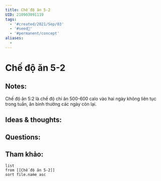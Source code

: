 ```yaml
---
title: Chế độ ăn 5-2
UID: 210903091119
tags:
  - '#created/2021/Sep/03'
  - '#seed🥜'
  - '#permanent/concept'
aliases:
  - 
---
```

# Chế độ ăn 5-2

## Notes:
Chế độ ăn 5:2 là chế độ chỉ ăn 500-600 calo vào hai ngày không liên tục trong tuần, ăn bình thường các ngày còn lại.

## Ideas & thoughts:

## Questions:


## Tham khảo:
```dataview
list
from [[Chế độ ăn 5-2]]
sort file.name asc
```
